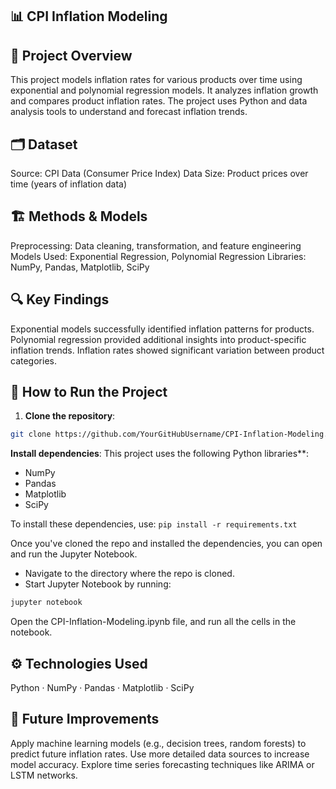 ## 📊 CPI Inflation Modeling

## 📌 Project Overview
This project models inflation rates for various products over time using exponential and polynomial regression models. It analyzes inflation growth and compares product inflation rates. The project uses Python and data analysis tools to understand and forecast inflation trends.

## 🗂️ Dataset
Source: CPI Data (Consumer Price Index)
Data Size: Product prices over time (years of inflation data)

## 🏗️ Methods & Models
Preprocessing: Data cleaning, transformation, and feature engineering
Models Used: Exponential Regression, Polynomial Regression
Libraries: NumPy, Pandas, Matplotlib, SciPy

## 🔍 Key Findings

Exponential models successfully identified inflation patterns for products.
Polynomial regression provided additional insights into product-specific inflation trends.
Inflation rates showed significant variation between product categories.

## 🚀 How to Run the Project

1. **Clone the repository**:

 ```sh
git clone https://github.com/YourGitHubUsername/CPI-Inflation-Modeling.git
 ```

**Install dependencies**: 
This project uses the following Python libraries**:
- NumPy
- Pandas
- Matplotlib
- SciPy
  
To install these dependencies, use:
```pip install -r requirements.txt  ```

Once you've cloned the repo and installed the dependencies, you can open and run the Jupyter Notebook.
- Navigate to the directory where the repo is cloned.
- Start Jupyter Notebook by running:
 ```sh
jupyter notebook
 ```
Open the CPI-Inflation-Modeling.ipynb file, and run all the cells in the notebook.

## ⚙️ Technologies Used
Python · NumPy · Pandas · Matplotlib · SciPy

## 📌 Future Improvements

Apply machine learning models (e.g., decision trees, random forests) to predict future inflation rates.
Use more detailed data sources to increase model accuracy.
Explore time series forecasting techniques like ARIMA or LSTM networks.
